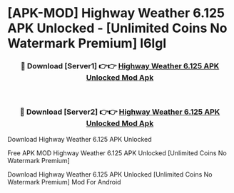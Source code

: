 # [APK-MOD] Highway Weather 6.125 APK Unlocked - [Unlimited Coins No Watermark Premium] l6lgl



<div align="center">
<h3>🔴 Download [Server1] 👉👉 <a href="https://momento.my/?title=Highway_Weather_6.125_APK_Unlocked">Highway Weather 6.125 APK Unlocked Mod Apk</a></h3><br>

<h3>🔴 Download [Server2] 👉👉 <a href="https://momento.my/?title=Highway_Weather_6.125_APK_Unlocked">Highway Weather 6.125 APK Unlocked Mod Apk</a></h3>
</div>



Download Highway Weather 6.125 APK Unlocked 

Free APK MOD Highway Weather 6.125 APK Unlocked [Unlimited Coins No Watermark Premium]

Download Highway Weather 6.125 APK Unlocked [Unlimited Coins No Watermark Premium] Mod For Android
